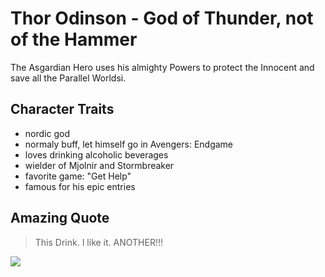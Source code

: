 # Thor Odinson - God of Thunder, not of the Hammer

The Asgardian Hero uses his almighty Powers to protect the Innocent and save all the Parallel Worldsi.

## Character Traits

* nordic god
* normaly buff, let himself go in Avengers: Endgame
* loves drinking alcoholic beverages
* wielder of Mjolnir and Stormbreaker
* favorite game: "Get Help"
* famous for his epic entries

## Amazing Quote

> This Drink.
> I like it.
> ANOTHER!!!

<img src="https://images.squarespace-cdn.com/content/51b3dc8ee4b051b96ceb10de/1563853934882-1H2XCEO8392BEKPUSXMH/avengers-endgame-fat-thor-1.jpg?content-type=image%2Fjpeg"/>
